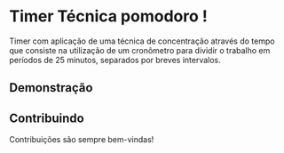 # Timer Técnica pomodoro !

Timer com aplicação de uma técnica de concentração através do tempo que consiste na utilização de um cronômetro para dividir o trabalho em períodos de 25 minutos, separados por breves intervalos.


## Demonstração



## Contribuindo

Contribuições são sempre bem-vindas!